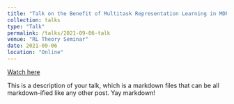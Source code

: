 ```yaml
---
title: "Talk on the Benefit of Multitask Representation Learning in MDP"
collection: talks
type: "Talk"
permalink: /talks/2021-09-06-talk
venue: "RL Theory Seminar"
date: 2021-09-06
location: "Online"
---
```

[Watch here](https://www.youtube.com/watch?v=DezkahA5tdg)

This is a description of your talk, which is a markdown files that can be all markdown-ified like any other post. Yay markdown!
